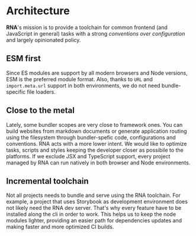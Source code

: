 # Architecture

**RNA**'s mission is to provide a toolchain for common frontend (and JavaScript in general) tasks with a strong _conventions over configuration_ and largely opinionated policy.

## ESM first

Since ES modules are support by all modern browsers and Node versions, ESM is the preferred module format. Also, thanks to `URL` and `import.meta.url` support in both environments, we do not need bundle-specific file loaders.

## Close to the metal

Lately, some bundler scopes are very close to framework ones. You can build websites from markdown documents or generate application routing using the filesystem through bundler-spefic code, configurations and conventions. RNA acts with a more lower intent. We would like to optimize tasks, scripts and styles keeping the developer closer as possibile to the platforms. If we exclude JSX and TypeScript support, every project managed by RNA can run natively in both browser and Node environments.

## Incremental toolchain

Not all projects needs to bundle and serve using the RNA toolchain. For example, a project that uses Storybook as development environment does not likely need the RNA dev server. That's why every feature have to be installed along the cli in order to work. This helps us to keep the node modules lighter, providing an easier path for dependencies updates and making faster and more optimized CI builds.
